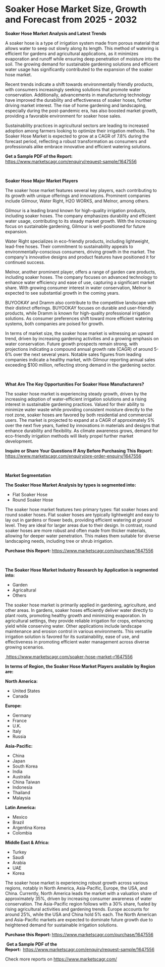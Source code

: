 <p><h1>Soaker Hose Market Size, Growth and Forecast from 2025 - 2032</h1></p><p><strong>Soaker Hose Market Analysis and Latest Trends</strong></p>
<p><p>A soaker hose is a type of irrigation system made from porous material that allows water to seep out slowly along its length. This method of watering is efficient for gardens and agricultural applications, as it minimizes evaporation and runoff while ensuring deep penetration of moisture into the soil. The growing demand for sustainable gardening solutions and efficient water usage has significantly contributed to the expansion of the soaker hose market.</p><p>Recent trends indicate a shift towards environmentally friendly products, with consumers increasingly seeking solutions that promote water conservation. Additionally, advancements in manufacturing technology have improved the durability and effectiveness of soaker hoses, further driving market interest. The rise of home gardening and landscaping, especially during the post-pandemic era, has also boosted market growth, providing a favorable environment for soaker hose sales. </p><p>Sustainability practices in agricultural sectors are leading to increased adoption among farmers looking to optimize their irrigation methods. The Soaker Hose Market is expected to grow at a CAGR of 7.8% during the forecast period, reflecting a robust transformation as consumers and professionals alike embrace innovative and efficient watering solutions.</p></p>
<p><strong>Get a Sample PDF of the Report:&nbsp;</strong> <a href="https://www.marketscagr.com/enquiry/request-sample/1647556?utm_campaign=3509&utm_medium=2&utm_source=Github&utm_content=ia&utm_term=02042025&utm_id=soaker-hose">https://www.marketscagr.com/enquiry/request-sample/1647556</a></p>
<p>&nbsp;</p>
<p><strong>Soaker Hose Major Market Players</strong></p>
<p><p>The soaker hose market features several key players, each contributing to its growth with unique offerings and innovations. Prominent companies include Gilmour, Water Right, H2O WORKS, and Melnor, among others.</p><p>Gilmour is a leading brand known for high-quality irrigation products, including soaker hoses. The company emphasizes durability and efficient water usage, contributing to its steady market growth. With the increasing focus on sustainable gardening, Gilmour is well-positioned for future expansion.</p><p>Water Right specializes in eco-friendly products, including lightweight, lead-free hoses. Their commitment to sustainability appeals to environmentally-conscious consumers, driving growth in the market. The company's innovative designs and product features have positioned it for continued success.</p><p>Melnor, another prominent player, offers a range of garden care products, including soaker hoses. The company focuses on advanced technology to enhance water efficiency and ease of use, capturing a significant market share. With growing consumer interest in water conservation, Melnor is expected to see substantial growth in the coming years.</p><p>BUYOOKAY and Dramm also contribute to the competitive landscape with their distinct offerings. BUYOOKAY focuses on durable and user-friendly products, while Dramm is known for high-quality professional irrigation solutions. As consumer preferences shift toward more efficient watering systems, both companies are poised for growth.</p><p>In terms of market size, the soaker hose market is witnessing an upward trend, driven by increasing gardening activities and a growing emphasis on water conservation. Future growth prospects remain strong, with projections indicating a compound annual growth rate (CAGR) of around 5-6% over the next several years. Notable sales figures from leading companies indicate a healthy market, with Gilmour reporting annual sales exceeding $100 million, reflecting strong demand in the gardening sector.</p></p>
<p>&nbsp;</p>
<p><strong>What Are The Key Opportunities For Soaker Hose Manufacturers?</strong></p>
<p><p>The soaker hose market is experiencing steady growth, driven by the increasing adoption of water-efficient irrigation solutions and a rising interest in sustainable gardening practices. Valued for their ability to minimize water waste while providing consistent moisture directly to the root zone, soaker hoses are favored by both residential and commercial users. The market is projected to expand at a CAGR of approximately 5% over the next five years, fueled by innovations in materials and designs that enhance durability and flexibility. As climate awareness grows, demand for eco-friendly irrigation methods will likely propel further market development.</p></p>
<p><strong>Inquire or Share Your Questions If Any Before Purchasing This Report:</strong> <a href="https://www.marketscagr.com/enquiry/pre-order-enquiry/1647556?utm_campaign=3509&utm_medium=2&utm_source=Github&utm_content=ia&utm_term=02042025&utm_id=soaker-hose">https://www.marketscagr.com/enquiry/pre-order-enquiry/1647556</a></p>
<p>&nbsp;</p>
<p><strong>Market Segmentation</strong></p>
<p><strong>The Soaker Hose Market Analysis by types is segmented into:</strong></p>
<p><ul><li>Flat Soaker Hose</li><li>Round Soaker Hose</li></ul></p>
<p><p>The soaker hose market features two primary types: flat soaker hoses and round soaker hoses. Flat soaker hoses are typically lightweight and easy to lay out in gardens or flower beds, providing efficient watering at ground level. They are ideal for larger areas due to their design. In contrast, round soaker hoses are more robust and often made from thicker materials, allowing for deeper water penetration. This makes them suitable for diverse landscaping needs, including tree or shrub irrigation.</p></p>
<p><strong>Purchase this Report:&nbsp;</strong><a href="https://www.marketscagr.com/purchase/1647556?utm_campaign=3509&utm_medium=2&utm_source=Github&utm_content=ia&utm_term=02042025&utm_id=soaker-hose">https://www.marketscagr.com/purchase/1647556</a></p>
<p>&nbsp;</p>
<p><strong>The Soaker Hose Market Industry Research by Application is segmented into:</strong></p>
<p><ul><li>Garden</li><li>Agricaltural</li><li>Others</li></ul></p>
<p><p>The soaker hose market is primarily applied in gardening, agriculture, and other areas. In gardens, soaker hoses efficiently deliver water directly to plant roots, promoting healthy growth and minimizing evaporation. In agricultural settings, they provide reliable irrigation for crops, enhancing yield while conserving water. Other applications include landscape maintenance and erosion control in various environments. This versatile irrigation solution is favored for its sustainability, ease of use, and effectiveness in promoting efficient water management across diverse growing scenarios.</p></p>
<p><a href="https://www.marketscagr.com/soaker-hose-market-r1647556?utm_campaign=3509&utm_medium=2&utm_source=Github&utm_content=ia&utm_term=02042025&utm_id=soaker-hose">&nbsp;https://www.marketscagr.com/soaker-hose-market-r1647556</a></p>
<p><strong>In terms of Region, the Soaker Hose Market Players available by Region are:</strong></p>
<p>
    <p> <strong> North America: </strong>
        <ul>
            <li>United States</li>
            <li>Canada</li>
        </ul>
        </p> 
    <p> <strong> Europe: </strong>
        <ul>
            <li>Germany</li>
            <li>France</li>
            <li>U.K.</li>
            <li>Italy</li>
            <li>Russia</li>
        </ul>
        </p> 
    <p> <strong> Asia-Pacific: </strong>
        <ul>
            <li>China</li>
            <li>Japan</li>
            <li>South Korea</li>
            <li>India</li>
            <li>Australia</li>
            <li>China Taiwan</li>
            <li>Indonesia</li>
            <li>Thailand</li>
            <li>Malaysia</li>
        </ul>
        </p> 
    <p> <strong> Latin America: </strong>
        <ul>
            <li>Mexico</li>
            <li>Brazil</li>
            <li>Argentina Korea</li>
            <li>Colombia</li>
        </ul>
        </p> 
    <p> <strong> Middle East & Africa: </strong>
        <ul>
            <li>Turkey</li>
            <li>Saudi</li>
            <li>Arabia</li>
            <li>UAE</li>
            <li>Korea</li>
        </ul>
    </p>
    </p>
<p><p>The soaker hose market is experiencing robust growth across various regions, notably in North America, Asia-Pacific, Europe, the USA, and China. Currently, North America leads the market with a valuation share of approximately 35%, driven by increasing consumer awareness of water conservation. The Asia-Pacific region follows with a 30% share, fueled by rising agricultural activities and gardening trends. Europe accounts for around 25%, while the USA and China hold 5% each. The North American and Asia-Pacific markets are expected to dominate future growth due to heightened demand for sustainable irrigation solutions.</p></p>
<p><strong>Purchase this Report: </strong><a href="https://www.marketscagr.com/purchase/1647556?utm_campaign=3509&utm_medium=2&utm_source=Github&utm_content=ia&utm_term=02042025&utm_id=soaker-hose">https://www.marketscagr.com/purchase/1647556</a></p>
<p>&nbsp;<strong>Get a Sample PDF of the Report:&nbsp;&nbsp;</strong><a href="https://www.marketscagr.com/enquiry/request-sample/1647556?utm_campaign=3509&utm_medium=2&utm_source=Github&utm_content=ia&utm_term=02042025&utm_id=soaker-hose">https://www.marketscagr.com/enquiry/request-sample/1647556</a></p>
<p><strong></strong></p>
<p>Check more reports on <a href="https://www.marketscagr.com/?utm_campaign=3509&utm_medium=2&utm_source=Github&utm_content=ia&utm_term=02042025&utm_id=soaker-hose">https://www.marketscagr.com/</a></p>